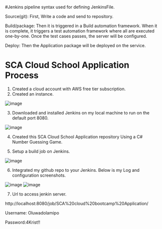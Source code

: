 #Jenkins pipeline syntax used for defining JenkinsFile.


Source(git): First, Write a code and send to repository. 

Build/package: Then it is triggered in a Build automation framework. When it is complete, it triggers a test automation framework where all are executed one-by-one. Once the test cases passes, the server will be configured.

Deploy: Then the Application package will be deployed on the service. 



# SCA Cloud School Application Process
1. Created a cloud account with AWS free tier subscription.
2. Created an instance. 

![image](https://user-images.githubusercontent.com/54285015/126900449-6eeb6c63-a447-4c77-bcb8-8b5c8721cd6e.png)

3. Downloaded and installed Jenkins on my local machine to run on the default port 8080.

![image](https://user-images.githubusercontent.com/54285015/126900912-154097b1-2e5f-49ac-a43a-718ee2413966.png)

4. Created this SCA Cloud School Application repository Using a C# Number Guessing Game.

5. Setup a build job on Jenkins.

![image](https://user-images.githubusercontent.com/54285015/126900786-d579c93e-e545-4ae6-bd9a-3dde0a7a19a2.png)

6. Integrated my github repo to your Jenkins. Below is my Log and configuration screenshots.

![image](https://user-images.githubusercontent.com/54285015/126900707-55911510-39cb-4959-bfda-a5d34544069b.png)
![image](https://user-images.githubusercontent.com/54285015/126900732-fba0d99a-de53-48d8-b394-e759a2d74a90.png)

7. Url to access jenkin server.

http://localhost:8080/job/SCA%20cloud%20bootcamp%20Application/

Username: Oluwadolamipo 

Password:4Krist!!

